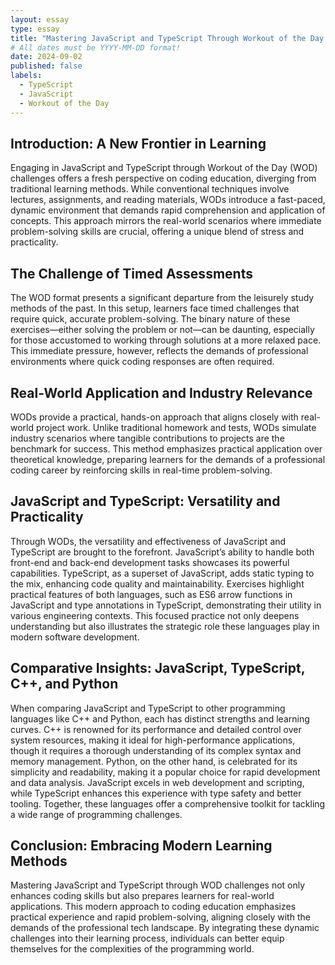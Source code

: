 ```yaml
---
layout: essay
type: essay
title: "Mastering JavaScript and TypeScript Through Workout of the Day Challenges: A Modern Approach to Coding Education"
# All dates must be YYYY-MM-DD format!
date: 2024-09-02
published: false
labels:
  - TypeScript
  - JavaScript
  - Workout of the Day
---
```


## Introduction: A New Frontier in Learning

Engaging in JavaScript and TypeScript through Workout of the Day (WOD) challenges offers a fresh perspective on coding education, diverging from traditional learning methods. While conventional techniques involve lectures, assignments, and reading materials, WODs introduce a fast-paced, dynamic environment that demands rapid comprehension and application of concepts. This approach mirrors the real-world scenarios where immediate problem-solving skills are crucial, offering a unique blend of stress and practicality.

## The Challenge of Timed Assessments

The WOD format presents a significant departure from the leisurely study methods of the past. In this setup, learners face timed challenges that require quick, accurate problem-solving. The binary nature of these exercises—either solving the problem or not—can be daunting, especially for those accustomed to working through solutions at a more relaxed pace. This immediate pressure, however, reflects the demands of professional environments where quick coding responses are often required.

## Real-World Application and Industry Relevance

WODs provide a practical, hands-on approach that aligns closely with real-world project work. Unlike traditional homework and tests, WODs simulate industry scenarios where tangible contributions to projects are the benchmark for success. This method emphasizes practical application over theoretical knowledge, preparing learners for the demands of a professional coding career by reinforcing skills in real-time problem-solving.

## JavaScript and TypeScript: Versatility and Practicality

Through WODs, the versatility and effectiveness of JavaScript and TypeScript are brought to the forefront. JavaScript’s ability to handle both front-end and back-end development tasks showcases its powerful capabilities. TypeScript, as a superset of JavaScript, adds static typing to the mix, enhancing code quality and maintainability. Exercises highlight practical features of both languages, such as ES6 arrow functions in JavaScript and type annotations in TypeScript, demonstrating their utility in various engineering contexts. This focused practice not only deepens understanding but also illustrates the strategic role these languages play in modern software development.

## Comparative Insights: JavaScript, TypeScript, C++, and Python

When comparing JavaScript and TypeScript to other programming languages like C++ and Python, each has distinct strengths and learning curves. C++ is renowned for its performance and detailed control over system resources, making it ideal for high-performance applications, though it requires a thorough understanding of its complex syntax and memory management. Python, on the other hand, is celebrated for its simplicity and readability, making it a popular choice for rapid development and data analysis. JavaScript excels in web development and scripting, while TypeScript enhances this experience with type safety and better tooling. Together, these languages offer a comprehensive toolkit for tackling a wide range of programming challenges.

## Conclusion: Embracing Modern Learning Methods

Mastering JavaScript and TypeScript through WOD challenges not only enhances coding skills but also prepares learners for real-world applications. This modern approach to coding education emphasizes practical experience and rapid problem-solving, aligning closely with the demands of the professional tech landscape. By integrating these dynamic challenges into their learning process, individuals can better equip themselves for the complexities of the programming world.
